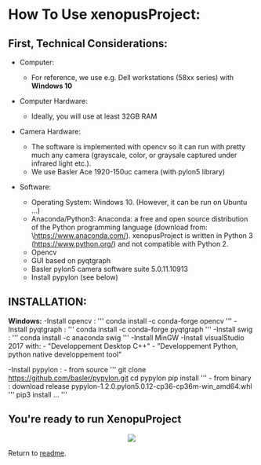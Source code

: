 # How To Use xenopusProject:

## First, Technical Considerations:

- Computer: 

     - For reference, we use e.g. Dell workstations (58xx series) with **Windows 10**  

- Computer Hardware:
     - Ideally, you will use at least 32GB RAM  

- Camera Hardware:
     - The software is implemented with opencv so it can run with pretty much any camera (grayscale, color, or graysale captured under infrared light etc.).
     - We use Basler Ace 1920-150uc camera (with pylon5 library)
     
- Software: 
     - Operating System: Windows 10. (However, it can be run on Ubuntu ...)
     - Anaconda/Python3: Anaconda: a free and open source distribution of the Python programming language (download from: \https://www.anaconda.com/). xenopusProject is written in Python 3 (https://www.python.org/) and not compatible with Python 2. 
     - Opencv
     - GUI based on pyqtgraph
     - Basler pylon5 camera software suite 5.0.11.10913
     - Install pypylon (see below)
            
     
    
## INSTALLATION:
 
**Windows:**
-Install opencv :
    '''
    conda install -c conda-forge opencv
    '''
-Install pyqtgraph :
    '''
    conda install -c conda-forge pyqtgraph
    '''
-Install swig : 
    '''
    conda install -c anaconda swig
    '''
-Install MinGW 
-Install visualStudio 2017 with:
      - "Developpement Desktop C++"
      - "Developpement Python, python native developpement tool"
    
-Install pypylon :
    - from source
           '''
           git clone https://github.com/basler/pypylon.git
           cd pypylon
           pip install
           '''
    - from binary : download release pypylon-1.2.0.pylon5.0.12-cp36-cp36m-win_amd64.whl
           '''
           pip3 install ...
           '''

## You're ready to run XenopuProject


<p align="center">
<img src="/docs/capturescreen-rostro-caudal-66-60p.gif">
</p>




Return to [readme](../README.md).


